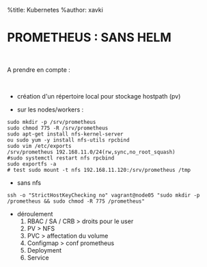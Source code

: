 %title: Kubernetes 
%author: xavki

# PROMETHEUS : SANS HELM


<br>

A prendre en compte :


<br>

* création d'un répertoire local pour stockage hostpath (pv)

* sur les nodes/workers :

```
sudo mkdir -p /srv/prometheus
sudo chmod 775 -R /srv/prometheus
sudo apt-get install nfs-kernel-server
ou sudo yum -y install nfs-utils rpcbind
sudo vim /etc/exports
/srv/prometheus 192.168.11.0/24(rw,sync,no_root_squash)
#sudo systemctl restart nfs rpcbind
sudo exportfs -a
# test sudo mount -t nfs 192.168.11.120:/srv/prometheus /tmp
```

* sans nfs

```
ssh -o "StrictHostKeyChecking no" vagrant@node05 "sudo mkdir -p /prometheus && sudo chmod -R 775 /prometheus"
```

* déroulement
	1. RBAC / SA / CRB > droits pour le user
	2. PV > NFS
	3. PVC > affectation du volume
	4. Configmap > conf prometheus
	5. Deployment
	6. Service

	
